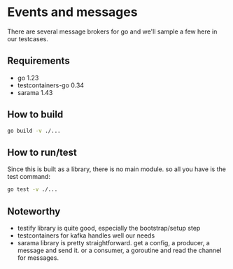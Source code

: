 # Events and messages

There are several message brokers for go and we'll sample a few here in our
testcases.

## Requirements

- go 1.23
- testcontainers-go 0.34
- sarama 1.43

## How to build

```bash
go build -v ./...
```

## How to run/test

Since this is built as a library, there is no main module. so all you have is
the test command:

```bash
go test -v ./...
```

## Noteworthy

- testify library is quite good, especially the bootstrap/setup step
- testcontainers for kafka handles well our needs
- sarama library is pretty straightforward. get a config, a producer, a message
  and send it. or a consumer, a goroutine and read the channel for messages.
